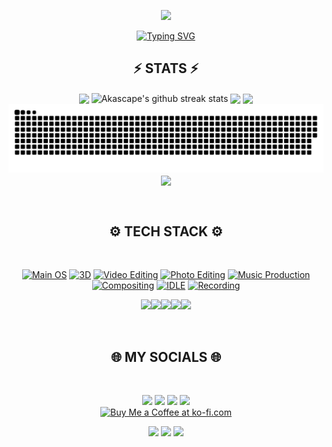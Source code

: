 <p align="center">
<img src="https://capsule-render.vercel.app/api?type=waving&color=timeGradient&height=300&&section=header&text=HI%20THERE!&fontSize=90&fontAlign=50&fontAlignY=30&desc=I%20am%20Akascape!&descAlign=50&descSize=30&animation=twinkling">
</p>

<p align="center"> <a href="https://git.io/typing-svg"><img src="https://readme-typing-svg.demolab.com?font=Orbitron&pause=1000&width=435&lines=Welcome+to+my+Github+Profile+Page!" alt="Typing SVG" /></a> </p>

<h2 align="center">⚡ STATS ⚡</h2>

<p align="center">
<img align="center" width="400" src="https://github-readme-stats.vercel.app/api?username=Akascape&show_icons=true&theme=github_dark&&hide_border=true"> 
<img align="center" width="400" src="https://github-readme-streak-stats.herokuapp.com/?user=Akascape&theme=github-dark&hide_border=true&date_format=M%20j%5B%2C%20Y%5D" alt="Akascape's github streak stats"> 
<img align="center" width="800" src="https://github-profile-summary-cards.vercel.app/api/cards/profile-details?username=Akascape&theme=github_dark&show_icons=true&bg_color=0111111"> 
<img align="center" src="https://github-profile-trophy.vercel.app/?username=Akascape&theme=onedark&no-frame=False&row=1&&margin-w=20&no-bg=true"> 
<img src="https://raw.githubusercontent.com/Akascape/Akascape/output/snek.svg">
<img align="center" width="150" src="https://komarev.com/ghpvc/?username=Akascape&label=PROFILE+VIEWS&style=flat-square">
</p>

<br> <h2 align="center">⚙️ TECH STACK ⚙️ </h2>
<br> <p align="center"> 
[![Main OS](https://img.shields.io/badge/OS-Windows_11-informational?style=flat&logo=Microsoft&logoColor=blue&color=1bdce3)](https://www.microsoft.com/en-us/windows?wa=wsignin1.0)
[![3D](https://img.shields.io/badge/VFX/3D-Blender-informational?style=flat&logo=blender&logoColor=orange&color=f86604)](https://www.blender.org/)
[![Video Editing](https://img.shields.io/badge/Editing-Davinci_Resolve-informational?style=flat&logo=julia&color=c500ff)](https://www.blackmagicdesign.com/products/davinciresolve/)
[![Photo Editing](https://img.shields.io/badge/Photo-Gimp-informational?style=flat&logo=gimp&color=2bbc8a)](https://www.gimp.org/)
[![Music Production](https://img.shields.io/badge/Audio/Music-FL_Studio-informational?style=flat&logo=Audacity&logoColor=red&color=fc0100)](https://www.image-line.com/)
[![Compositing](https://img.shields.io/badge/Compositing-Natron-informational?style=flat&logo=NGINX&color=3cf10e)](https://natrongithub.github.io/)
[![IDLE](https://img.shields.io/badge/IDLE-VS_Code-informational?style=flat&logo=VisualStudioCode&logoColor=lightblue&color=blue)](https://code.visualstudio.com/)
[![Recording](https://img.shields.io/badge/Recording-OBS-informational?style=flat&logo=OBSStudio&color=0024ff)](https://obsproject.com/)
</p>

<p dir="auto" align="center">
  <a target="_blank" rel="noopener noreferrer" href="https://camo.githubusercontent.com/ece04e9e6d8e7370a88024f41d544915e01ce71b5457326c08349cc282ccf2d4/68747470733a2f2f6d65646961332e67697068792e636f6d2f6d656469612f6c6e377a32655772696951416c6c6656636e2f323030772e77656270"><img src="https://camo.githubusercontent.com/ece04e9e6d8e7370a88024f41d544915e01ce71b5457326c08349cc282ccf2d4/68747470733a2f2f6d65646961332e67697068792e636f6d2f6d656469612f6c6e377a32655772696951416c6c6656636e2f323030772e77656270" data-canonical-src="https://media3.giphy.com/media/ln7z2eWriiQAllfVcn/200w.webp" style="max-width: 100%;" width="100"></a><a target="_blank" rel="noopener noreferrer" href="https://camo.githubusercontent.com/a3ccfae79c559d3ff0c7ece89882c93bf278d01f0d2a1d908e19497630dca49d/68747470733a2f2f692e67697068792e636f6d2f6d656469612f4c4d7439363338644f38646674416a74636f2f3230302e77656270"><img src="https://camo.githubusercontent.com/a3ccfae79c559d3ff0c7ece89882c93bf278d01f0d2a1d908e19497630dca49d/68747470733a2f2f692e67697068792e636f6d2f6d656469612f4c4d7439363338644f38646674416a74636f2f3230302e77656270" data-canonical-src="https://i.giphy.com/media/LMt9638dO8dftAjtco/200.webp" style="max-width: 100%;" width="100"></a><a target="_blank" rel="noopener noreferrer" href="https://camo.githubusercontent.com/cda2bff49eb0cd388393e08dd91cc3cf461f095e387d3fdcb8648ab0418010aa/68747470733a2f2f692e67697068792e636f6d2f6d656469612f654e41736a4f353574506267616f72376d612f323030772e77656270"><img src="https://camo.githubusercontent.com/cda2bff49eb0cd388393e08dd91cc3cf461f095e387d3fdcb8648ab0418010aa/68747470733a2f2f692e67697068792e636f6d2f6d656469612f654e41736a4f353574506267616f72376d612f323030772e77656270" data-canonical-src="https://i.giphy.com/media/eNAsjO55tPbgaor7ma/200w.webp" style="max-width: 100%;" width="100"></a><a target="_blank" rel="noopener noreferrer" href="https://camo.githubusercontent.com/3cc5769614aa5306d6452456e393b58ecfe23c4a904ca52dece5341e0794cbe9/68747470733a2f2f692e67697068792e636f6d2f6d656469612f56674774686b68557647674f6974375939692f3230302e77656270"><img src="https://camo.githubusercontent.com/0cad3f969b0946abd0e5f16e9ed1ff78a2495a40c2bb5c6414aefd4be76505aa/68747470733a2f2f692e67697068792e636f6d2f6d656469612f4b7a4a6b7a6a676766474e355079366e6b542f3230302e77656270" data-canonical-src="https://i.giphy.com/media/KzJkzjggfGN5Py6nkT/200.webp" style="max-width: 100%;" width="100"></a><a target="_blank" rel="noopener noreferrer" href="https://camo.githubusercontent.com/4d67389739aa53e876a878719fa61eeebea468ae0be6af71903fa8c4c9b72018/68747470733a2f2f692e67697068792e636f6d2f6d656469612f49647941514a564e326b56504e55726f6a4d2f3230302e77656270"><img src="https://camo.githubusercontent.com/4d67389739aa53e876a878719fa61eeebea468ae0be6af71903fa8c4c9b72018/68747470733a2f2f692e67697068792e636f6d2f6d656469612f49647941514a564e326b56504e55726f6a4d2f3230302e77656270" data-canonical-src="https://i.giphy.com/media/IdyAQJVN2kVPNUrojM/200.webp" style="max-width: 100%;" width="100"></a>
</p>

<br> <h2 align="center"> 🌐 MY SOCIALS 🌐 </h2>
<br> <p align="center"> 
[<img src="https://img.shields.io/badge/-Github-informational?style=flat&logo=github&logoColor=black&color=grey">](https://github.com/Akascape) 
[<img src="https://img.shields.io/badge/-Reddit-informational?style=flat&logo=reddit&logoColor=black&color=orange">](https://www.reddit.com/user/Akascape)
[<img src="https://img.shields.io/badge/-YouTube-informational?style=flat&logo=youtube&logoColor=black&color=red">](https://www.youtube.com/channel/UC7naboenYq9FAo80aPUkqSw) 
[<img src="https://img.shields.io/badge/-Twitter-informational?style=flat&logo=twitter&logoColor=black&color=blue">](https://twitter.com/Akascape) 
<br> <a href='https://ko-fi.com/H2H6OICP8' target='_blank'><img height='36' style='border:0px;height:36px;' src='https://storage.ko-fi.com/cdn/kofi2.png?v=3' border='0' alt='Buy Me a Coffee at ko-fi.com' /></a>
</p>

<p align="center">
<img src="https://capsule-render.vercel.app/api?type=rect&color=timeGradient&height=2"> 
<img src="https://capsule-render.vercel.app/api?type=rect&color=timeGradient&height=2"> 
<img src="https://capsule-render.vercel.app/api?type=rect&color=timeGradient&height=2"> 
</p>
